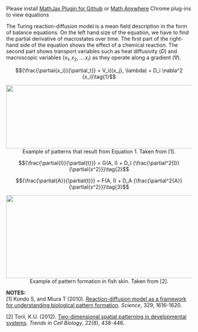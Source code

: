 Please install [MathJax Plugin for Github](https://chrome.google.com/webstore/detail/mathjax-plugin-for-github/ioemnmodlmafdkllaclgeombjnmnbima/related) or [Math Anywhere](https://chrome.google.com/webstore/detail/math-anywhere/gebhifiddmaaeecbaiemfpejghjdjmhc) Chrome plug-ins to view equations

The Turing reaction-diffusion model is a mean field description in the form of balance equations. On the left hand size of the equation, we have to find the partial derivative of macrostates over time. The first part of the right-hand side of the equation shows the effect of a chemical reaction. The second part shows transport variables such as heat diffusivity ($D$) and macroscopic variables ($x_1, x_2,....x_i$) as they operate along a gradient ($\nabla$). 

$${\frac{\partial{x_i}}{\partial_t}} = V_i({x_j}, \lambda) + D_i \nabla^2 {x_i}\tag{1}$$

<p align="center">
  <img width="617" height="172" src="https://user-images.githubusercontent.com/19001437/53520874-552f8e80-3a9c-11e9-91c1-2ae61fc9fac8.jpg"><BR>
  Example of patterns that result from Equation 1. Taken from [1].
</p>

$${\frac{\partial{I}}{\partial{t}}} = G(A, I) + D_I {\frac{\partial^2{I}}{\partial{x^2}}}\tag{2}$$

$${\frac{\partial{A}}{\partial{t}}} = F(A, I) + D_A {\frac{\partial^2{A}}{\partial{x^2}}}\tag{3}$$

<p align="center">
  <img width="521" height="225" src="https://user-images.githubusercontent.com/19001437/53523296-13a1e200-3aa2-11e9-991b-88ccea1dc72f.png"><BR>
  Example of pattern formation in fish skin. Taken from [2].
</p>


__NOTES:__    
[1] Kondo S, and Miura T (2010). [Reaction-diffusion model as a framework for understanding biological pattern formation](https://www.ncbi.nlm.nih.gov/pubmed/20929839). _Science_, 329, 1616-1620.  

[2] Torii, K.U. (2012). [Two-dimensional spatial patterning in developmental systems](https://www.ncbi.nlm.nih.gov/pubmed/22789547). _Trends in Cell Biology_, 22(8), 438-446.

